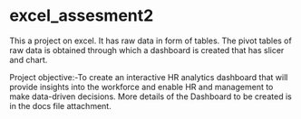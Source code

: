 # excel_assesment2

This a project on excel. It has raw data in form of tables. The pivot tables of raw data is obtained through which a dashboard is created that has slicer and chart.

Project objective:-To create an interactive HR analytics dashboard that will provide insights into the workforce and enable HR and management to make data-driven decisions.
More details of the Dashboard to be created is in the docs file attachment.
